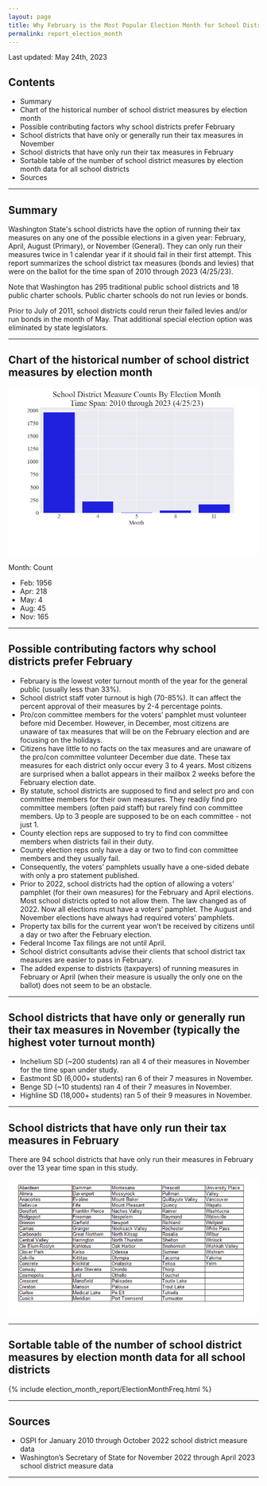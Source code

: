 ```yaml
---
layout: page
title: Why February is the Most Popular Election Month for School District Tax Measures
permalink: report_election_month
---
```


Last updated: May 24th, 2023

## Contents
- Summary
- Chart of the historical number of school district measures by election month
- Possible contributing factors why school districts prefer February
- School districts that have only or generally run their tax measures in November
- School districts that have only run their tax measures in February
- Sortable table of the number of school district measures by election month data for all school districts
- Sources

___

## Summary
Washington State's school districts have the option of running their tax measures on any one of the possible elections in a given year: February, April, August (Primary), or November (General).
They can only run their measures twice in 1 calendar year if it should fail in their first attempt. 
This report summarizes the school district tax measures (bonds and levies) that were on the ballot for the time span of 2010 through 2023 (4/25/23).

Note that Washington has 295 traditional public school districts and 18 public charter schools. Public charter schools 
do not run levies or bonds.

Prior to July of 2011, school districts could rerun their failed levies and/or run bonds in the month of May. That additional special election option was eliminated by state legislators. 

___

## Chart of the historical number of school district measures by election month
![Bar chart of measure counts by month](pagesManual/ElectionMonthReport/ElectionMonthFreqSummary.png "Measure Counts")

Month: Count
- Feb: 1956
- Apr: 218
- May: 4
- Aug: 45
- Nov: 165

___

## Possible contributing factors why school districts prefer February
- February is the lowest voter turnout month of the year for the general public (usually less than 33%).
- School district staff voter turnout is high (70-85%). It can affect the percent approval of their measures by 2-4 percentage points.
- Pro/con committee members for the voters’ pamphlet must volunteer before mid December. However, in December, most citizens are unaware of tax measures that will be on the February election and are focusing on the holidays.
- Citizens have little to no facts on the tax measures and are unaware of the pro/con committee volunteer December due date. These tax measures for each district only occur every 3 to 4 years. Most citizens are surprised 
when a ballot appears in their mailbox 2 weeks before the February election date.
- By statute, school districts are supposed to find and select pro and con committee members for their own measures. They readily find pro committee members (often paid staff) but rarely find con committee members. 
Up to 3 people are supposed to be on each committee - not just 1.
- County election reps are supposed to try to find con committee members when districts fail in their duty. 
- County election reps only have a day or two to find con committee members and they usually fail. 
- Consequently, the voters’ pamphlets usually have a one-sided debate with only a pro statement published.
- Prior to 2022, school districts had the option of allowing a voters’ pamphlet (for their own measures) for the February and April elections. Most school districts opted to not allow them. The law changed as of 2022. 
Now all elections must have a voters’ pamphlet. The August and November elections have always had required voters’ pamphlets.
- Property tax bills for the current year won’t be received by citizens until a day or two after the February election.
- Federal Income Tax filings are not until April.
- School district consultants advise their clients that school district tax measures are easier to pass in February.
- The added expense to districts (taxpayers) of running measures in February or April (when their measure is usually the only one on the ballot) does not seem to be an obstacle.

___

## School districts that have only or generally run their tax measures in November (typically the highest voter turnout month)
- Inchelium SD (~200 students) ran all 4 of their measures in November for the time span under study.
- Eastmont SD (6,000+ students) ran 6 of their 7 measures in November.
- Benge SD (~10 students) ran 4 of their 7 measures in November.
- Highline SD (18,000+ students) ran 5 of their 9 measures in November.

___

## School districts that have only run their tax measures in February
There are 94 school districts that have only run their measures in February over the 13 year time span in this study.

![Table of districts that only has had Feb elections](pagesManual/ElectionMonthReport/FebOnlyDistricts.png "Feb Only Districts")

___

## Sortable table of the number of school district measures by election month data for all school districts

{% include election_month_report/ElectionMonthFreq.html %}

___

## Sources
- OSPI for January 2010 through October 2022 school district measure data
- Washington’s Secretary of State for November 2022 through April 2023 school district measure data

___

